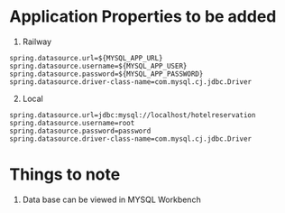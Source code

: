 # Application Properties to be added

1. Railway
```
spring.datasource.url=${MYSQL_APP_URL}
spring.datasource.username=${MYSQL_APP_USER}
spring.datasource.password=${MYSQL_APP_PASSWORD}
spring.datasource.driver-class-name=com.mysql.cj.jdbc.Driver
```
2. Local
```
spring.datasource.url=jdbc:mysql://localhost/hotelreservation
spring.datasource.username=root
spring.datasource.password=password
spring.datasource.driver-class-name=com.mysql.cj.jdbc.Driver
```

# Things to note

1. Data base can be viewed in MYSQL Workbench

